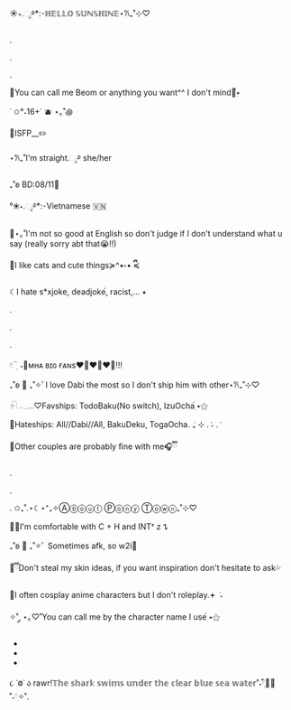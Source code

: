 ☀︎⋆.ೃ࿔*:･ℍ𝔼𝕃𝕃𝕆 𝕊𝕌ℕ𝕊ℍ𝕀ℕ𝔼⋆𐙚₊˚⊹♡

.

.

.

🌊You can call me Beom or anything you want^^
I don't mind🦈๋࣭⭑

˙ ✩°˖16+˙ 🫐 ⋆｡˚꩜

🎨ISFP__✏️


⋆𐙚₊˚I'm straight.ೃ࿔ she/her

₊˚ʚ BD:08/11💙


°❀⋆.ೃ࿔*:･Vietnamese 🇻🇳

🫧⋆｡˚I'm not so good at English so don't judge if I don't understand what u say (really sorry abt that😭!!)

🔮I like cats and cute things≽^•༚• ྀི≼


☾I hate s*xjoke, deadjoke๋࣭, racist,... ⭑

.

.

.


𓏲 ๋࣭ ࣪ ˖🎐ᴍʜᴀ ʙɪɢ ғᴀɴs❤️‍🔥❤️‍🔥❤️‍🔥!!!

₊˚ʚ 💙 ₊˚✧ﾟI love Dabi the most so I don't ship him with other⋆𐙚₊˚⊹♡

𓍯𓂃𓏧♡Favships: TodoBaku(No switch), IzuOcha๋࣭ ⭑⚝

🪼Hateships: All//Dabi//All, BakuDeku, TogaOcha. ݁₊ ⊹ . ݁˖ . ݁

📘Other couples are probably fine with me🎧ྀི

.

.

.
✩₊˚.⋆☾⋆⁺₊✧Ⓐⓑⓞⓤⓣ Ⓟⓞⓝⓨ Ⓣⓞⓦⓝ₊˚⊹♡

🫧🐋I'm comfortable with C + H and INTᶻ 𝗓 𐰁

₊˚ʚ 💙 ₊˚✧ﾟ Sometimes afk, so w2i🐬

🧸ྀིDon't steal my skin ideas, if you want inspiration don't hesitate to ask💦

🌌I often cosplay anime characters but I don't roleplay.𖥔 ݁ ˖

✧˚ ༘ ⋆｡♡˚You can call me by the character name I use๋࣭ ⭑⚝

-

-

-
૮ ˙Ⱉ˙ ა rawr!𝕋𝕙𝕖 𝕤𝕙𝕒𝕣𝕜 𝕤𝕨𝕚𝕞𝕤 𝕦𝕟𝕕𝕖𝕣 𝕥𝕙𝕖 𝕔𝕝𝕖𝕒𝕣 𝕓𝕝𝕦𝕖 𝕤𝕖𝕒 𝕨𝕒𝕥𝕖𝕣˚˖𓍢ִִ໋🌊🦈˚˖𓍢ִ✧˚.






